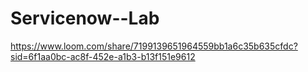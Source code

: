# Servicenow--Lab
https://www.loom.com/share/7199139651964559bb1a6c35b635cfdc?sid=6f1aa0bc-ac8f-452e-a1b3-b13f151e9612
